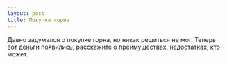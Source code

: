 ```yaml
---
layout: post 
title: Покупка горна 
--- 
```

Давно задумался о покупке горна, но никак решиться не мог. Теперь вот деньги появились, расскажите о преимуществах, недостатках, кто может.
